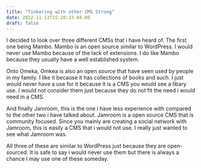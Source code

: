 ```yaml
---
title: "Tinkering with other CMS Strong"
date: 2022-11-13T15:20:33-04.00
draft: false
---
```

	
I decided to look over three different CMSs that i have heard of. The first one being Mambo. Mambo is an open source similar to WordPress. I would never use Mambo because of the lack of extensions. I do like Mambo because they usually have a well established system. 

Onto Omeka, Omkea is also an open source that have seen used by people in my family. I like it because it has collections of books and such. I just would never have a use for it because it is a CMS you would see a libary use. I would not consider them just because they do not fit the need i would need in a CMS. 

And finally Jamroom, this is the one i have less experience with compared to the other two i have talked about. Jamroom is a open source CMS that is community focused. Since you mainly are creating a social network with Jamroom, this is easily a CMS that i would not use. I really just wanted to see what Jamroom was. 

All three of these are similar to WordPress just because they are open-sourced. It is safe to say i would never use them but there is always a chance I may use one of these someday. 
